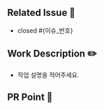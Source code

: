 <!--
name: Makers Auth Feature PR template
about: 구현한 기능과 변경 사항에 대해 구체적으로 작성해주세요
title: '[FEAT/{#이슈번호}] 기능 내용'
labels: ''
assignees: ''
-->

<!--
- 리뷰어 추가했나요?
- 허가자 추가했나요?
- 라벨 추가했나요?
-->

## Related Issue 🚀
- closed #{이슈_번호}

## Work Description ✏️
- 작업 설명을 적어주세요.

## PR Point 📸
<!-- 피드백을 받고 싶은 부분을 적어주세요. -->
